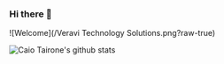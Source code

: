 ### Hi there 👋

![Welcome](/Veravi Technology Solutions.png?raw-true)

![Caio Tairone's github stats](https://github-readme-stats.vercel.app/api?username=tairone32&show_icons=true&theme=radical)

